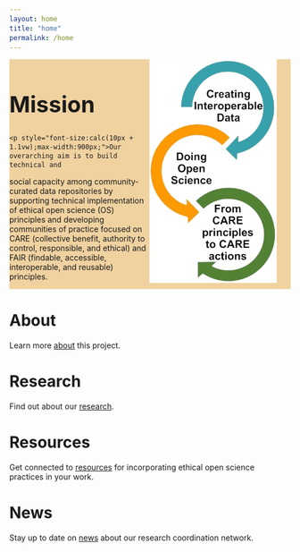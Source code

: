 ```yaml
---
layout: home
title: "home"
permalink: /home
---
```

<style>
  .text-block-main, .text-block-right, .text-block-left {
  flex-direction: column;
  box-shadow: none;
  }
</style>

<div style="display:flex;flex-direction:row;background-color:#f0d2a1;">
<div class="text-block-main">
<h1 style="font-size:40px;"> Mission </h1>
  
    <p style="font-size:calc(10px + 1.1vw);max-width:900px;">Our overarching aim is to build technical and
social capacity among community-curated data repositories by supporting technical
implementation of ethical open science (OS) principles and developing communities 
of practice focused on CARE (collective benefit, authority to control, responsible, 
and ethical) and FAIR (findable, accessible, interoperable, and reusable) principles. </p>
  </div>
  <img src="images/arrows-transp.png" alt="arrows" style="display:inline-block;vertical-align:middle;float:right;width:228px;height:399.333px;margin-right:5%;">
</div>


<div class="text-block-left">
<h1> About </h1>
  <p>Learn more <a href="about">about</a> this project. </p>
  </div>
 
<div class="text-block-right">
<h1> Research </h1>
 <p>Find out about our <a href="research">research</a>. </p>
  </div>

<div class="text-block-left">
<h1>Resources </h1>
 <p>Get connected to <a href="resources">resources</a> for incorporating ethical open science practices in your work. </p>
  </div>
  
  <div class="text-block-right">
<h1> News </h1>
 <p>Stay up to date on <a href="news">news</a> about our research coordination network. </p>
  </div>
  
